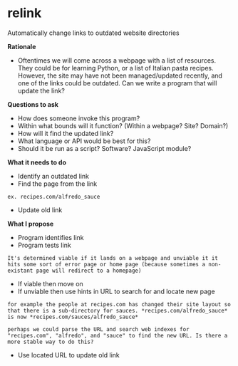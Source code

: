 # relink
Automatically change links to outdated website directories

__Rationale__
* Oftentimes we will come across a webpage with a list of resources. They could be for learning Python, or a list of Italian pasta recipes. However, the site may have not been managed/updated recently, and one of the links could be outdated. Can we write a program that will update the link?

__Questions to ask__
* How does someone invoke this program?
* Within what bounds will it function? (Within a webpage? Site? Domain?)
* How will it find the updated link?
* What language or API would be best for this?
* Should it be run as a script? Software? JavaScript module?

__What it needs to do__
* Identify an outdated link
* Find the page from the link

```ex. recipes.com/alfredo_sauce```
* Update old link

__What I propose__
* Program identifies link
* Program tests link

```It's determined viable if it lands on a webpage and unviable it it hits some sort of error page or home page (because sometimes a non-existant page will redirect to a homepage)```
* If viable then move on
* If unviable then use hints in URL to search for and locate new page

```for example the people at recipes.com has changed their site layout so that there is a sub-directory for sauces. *recipes.com/alfredo_sauce* is now *recipes.com/sauces/alfredo_sauce*```

```perhaps we could parse the URL and search web indexes for "recipes.com", "alfredo", and "sauce" to find the new URL. Is there a more stable way to do this?```
* Use located URL to update old link
